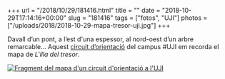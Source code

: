 +++
url = "/2018/10/29/181416.html"
title = ""
date = "2018-10-29T17:14:16+00:00"
slug = "181416"
tags = ["fotos", "UJI"]
photos = ["/uploads/2018/2018-10-29-mapa-tresor-uji.jpg"]
+++

Davall d’un pont, a l’est d'una espessor, al nord-oest d’un arbre remarcable… Aquest [circuit d’orientació](https://www.uji.es/serveis/se/ambits/instalacions/zonas/circuito_orientacion/) del campus #UJI em recorda el mapa de *L'illa del tresor*.

<a href="https://www.uji.es/serveis/se/ambits/instalacions/zonas/circuito_orientacion/"><img src="/uploads/2018/2018-10-29-mapa-tresor-uji.jpg" alt="Fragment del mapa d'un circuit d'orientació a l'UJI" /></a>
